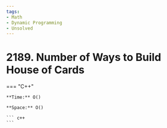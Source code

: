 ```yaml
---
tags:
- Math
- Dynamic Programming
- Unsolved
---
```



# 2189. Number of Ways to Build House of Cards

=== "C++"

    **Time:** O()

    **Space:** O()

    ``` c++
    ```